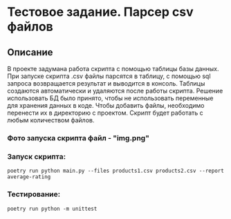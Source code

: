 # Тестовое задание. Парсер csv файлов

## Описание

В проекте задумана работа скрипта с помощью таблицы базы данных.
При запуске скрипта .csv файлы парсятся в таблицу,
с помощью sql запроса возвращается результат и выводится в консоль.
Таблицы создаются автоматически и удаляются после работы скрипта.
Решение использовать БД было принято,
чтобы не использовать переменные для хранения данных в коде.
Чтобы добавить файлы, необходимо перенести их в директорию с проектом.
Скрипт будет работать с любым количеством файлов.

### Фото запуска скрипта файл - "img.png"


### Запуск скрипта:

```poetry run python main.py --files products1.csv products2.csv --report average-rating```


### Тестирование:

```poetry run python -m unittest```


